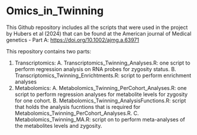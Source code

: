 # Omics_in_Twinning
This Github repository includes all the scripts that were used in the project by Hubers et al (2024) that can be found at the American journal of Medical genetics - Part A: https://doi.org/10.1002/ajmg.a.63971

This repository contains two parts:
1. Transcriptomics: A. Transcriptomics_Twinning_Analyses.R: one script to perform regression analysis on RNA probes for zygosity status. B. Transcriptomics_Twinning_Enrichtments.R: script to perform enrichment analyses
2. Metabolomics: A. Metabolomics_Twinning_PerCohort_Analyses.R: one script to perform regression analyses for metabolite levels for zygosity for one cohort. B. Metabolomics_Twinning_AnalysisFunctions.R: script that holds the analysis fucntions that is required for Metabolomics_Twinning_PerCohort_Analyses.R. C. Metabolomics_Twinning_MA.R: script on to perform meta-analyses of the metabolites levels and zygosity. 

